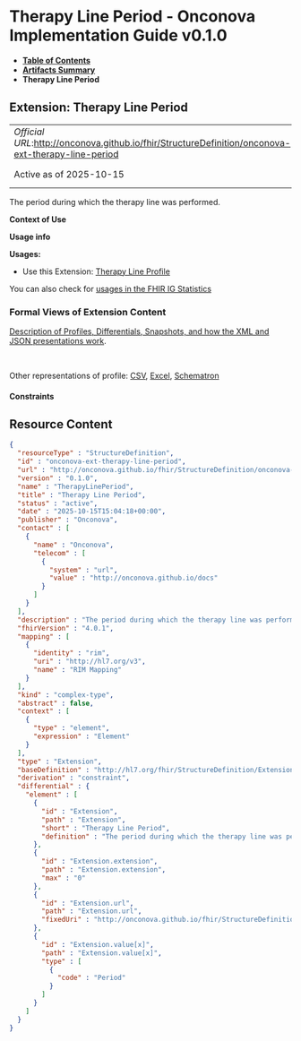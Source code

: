 # Therapy Line Period - Onconova Implementation Guide v0.1.0

* [**Table of Contents**](toc.md)
* [**Artifacts Summary**](artifacts.md)
* **Therapy Line Period**

## Extension: Therapy Line Period 

| | |
| :--- | :--- |
| *Official URL*:http://onconova.github.io/fhir/StructureDefinition/onconova-ext-therapy-line-period | *Version*:0.1.0 |
| Active as of 2025-10-15 | *Computable Name*:TherapyLinePeriod |

The period during which the therapy line was performed.

**Context of Use**

**Usage info**

**Usages:**

* Use this Extension: [Therapy Line Profile](StructureDefinition-onconova-therapy-line.md)

You can also check for [usages in the FHIR IG Statistics](https://packages2.fhir.org/xig/onconova.fhir|current/StructureDefinition/onconova-ext-therapy-line-period)

### Formal Views of Extension Content

 [Description of Profiles, Differentials, Snapshots, and how the XML and JSON presentations work](http://build.fhir.org/ig/FHIR/ig-guidance/readingIgs.html#structure-definitions). 

 

Other representations of profile: [CSV](StructureDefinition-onconova-ext-therapy-line-period.csv), [Excel](StructureDefinition-onconova-ext-therapy-line-period.xlsx), [Schematron](StructureDefinition-onconova-ext-therapy-line-period.sch) 

#### Constraints



## Resource Content

```json
{
  "resourceType" : "StructureDefinition",
  "id" : "onconova-ext-therapy-line-period",
  "url" : "http://onconova.github.io/fhir/StructureDefinition/onconova-ext-therapy-line-period",
  "version" : "0.1.0",
  "name" : "TherapyLinePeriod",
  "title" : "Therapy Line Period",
  "status" : "active",
  "date" : "2025-10-15T15:04:18+00:00",
  "publisher" : "Onconova",
  "contact" : [
    {
      "name" : "Onconova",
      "telecom" : [
        {
          "system" : "url",
          "value" : "http://onconova.github.io/docs"
        }
      ]
    }
  ],
  "description" : "The period during which the therapy line was performed.",
  "fhirVersion" : "4.0.1",
  "mapping" : [
    {
      "identity" : "rim",
      "uri" : "http://hl7.org/v3",
      "name" : "RIM Mapping"
    }
  ],
  "kind" : "complex-type",
  "abstract" : false,
  "context" : [
    {
      "type" : "element",
      "expression" : "Element"
    }
  ],
  "type" : "Extension",
  "baseDefinition" : "http://hl7.org/fhir/StructureDefinition/Extension|4.0.1",
  "derivation" : "constraint",
  "differential" : {
    "element" : [
      {
        "id" : "Extension",
        "path" : "Extension",
        "short" : "Therapy Line Period",
        "definition" : "The period during which the therapy line was performed."
      },
      {
        "id" : "Extension.extension",
        "path" : "Extension.extension",
        "max" : "0"
      },
      {
        "id" : "Extension.url",
        "path" : "Extension.url",
        "fixedUri" : "http://onconova.github.io/fhir/StructureDefinition/onconova-ext-therapy-line-period"
      },
      {
        "id" : "Extension.value[x]",
        "path" : "Extension.value[x]",
        "type" : [
          {
            "code" : "Period"
          }
        ]
      }
    ]
  }
}

```
